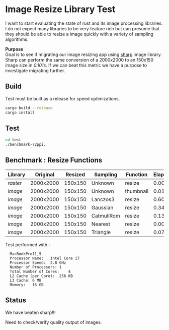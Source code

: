 # Image Resize Library Test 

I want to start evaluating the state of rust and its image processing libraries.  I do not expect many libraries to be very feature rich but can presume that they should be able to resize a image quickly with a variety of sampling algorithms. 

**Purpose**  
Goal is to see if migrating our image resizing app using  [sharp](http://sharp.pixelplumbing.com/en/stable/) image library. Sharp can perform the same conversion of a 2000x2000 to an 150x150 image size in _0.101s_. If we can beat this metric we have a purpose to investigate migrating further.

## Build
Test must be built as a release for speed optimizations.

```bash
cargo build --release
cargo install
```

## Test
```bash
cd test
./benchmark-72ppi.
```

## Benchmark : Resize Functions
| **Library** | **Original** | **Resized** | **Sampling** |  **Function** | **Elapsed** |
|---|---|---|---|---|---|
| _raster_ | 2000x2000 | 150x150 | Unknown | resize | 0.006 |
| _image_ | 2000x2000 | 150x150 | Unknown | thumbnail | 0.013 |
| _image_ | 2000x2000 | 150x150 | Lanczos3 | resize | 0.607 |
| _image_ | 2000x2000 | 150x150 | Gaussian | resize | 0.342 |
| _image_ | 2000x2000 | 150x150 | CatmullRom | resize | 0.138 |
| _image_ | 2000x2000 | 150x150 | Nearest | resize | 0.009 |
| _image_ | 2000x2000 | 150x150 | Triangle | resize | 0.070 |

Test performed with :
```
  MacBookPro11,5
  Processor Name:	Intel Core i7
  Processor Speed:	2.8 GHz
  Number of Processors:	1
  Total Number of Cores:	4
  L2 Cache (per Core):	256 KB
  L3 Cache:	6 MB
  Memory:	16 GB
```

## Status 
We have beaten sharp!!!

Need to check/verify quality output of images.
